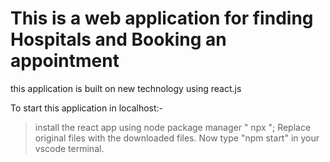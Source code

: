 # This is a web application for finding Hospitals and Booking an appointment

this application is built on new technology using react.js

To start this application in localhost:-
   > install the react app using  node package manager " npx ";
   > Replace original files with the downloaded files.
   > Now type "npm start" in your vscode terminal. 
